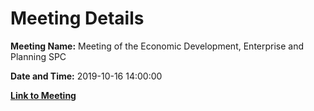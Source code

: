 # Meeting Details

**Meeting Name:** Meeting of the Economic Development, Enterprise and Planning SPC

**Date and Time:** 2019-10-16 14:00:00

**[Link to Meeting](https://www.limerick.ie/council/whats-on/meeting-economic-development-enterprise-and-planning-spc-14)**
